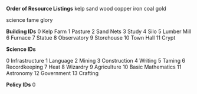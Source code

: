 **Order of Resource Listings**
kelp
sand
wood
copper
iron
coal
gold

science
fame
glory

**Building IDs**
0   Kelp Farm
1   Pasture
2   Sand Nets
3   Study
4   Silo
5   Lumber Mill
6   Furnace
7   Statue
8   Observatory
9   Storehouse
10  Town Hall
11	Crypt

**Science IDs**

0   Infrastructure
1   Language
2	Mining
3	Construction
4	Writing
5	Taming
6	Recordkeeping
7	Heat
8   Wizardry
9	Agriculture
10  Basic Mathematics
11  Astronomy
12  Government
13	Crafting


**Policy IDs**
0   